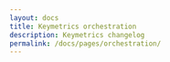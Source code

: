 ```yaml
---
layout: docs
title: Keymetrics orchestration
description: Keymetrics changelog
permalink: /docs/pages/orchestration/
---
```

